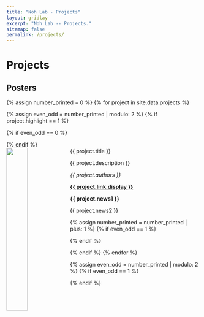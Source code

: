 ```yaml
---
title: "Noh Lab - Projects"
layout: gridlay
excerpt: "Noh Lab -- Projects."
sitemap: false
permalink: /projects/
---
```



# Projects
## Posters
<!-- (For a full list see [below](#full-list) or go to [Google Scholar](https://scholar.google.com/citations?user=Q0Z_uB8AAAAJ&hl=en), [ResearcherID](https://publons.com/researcher/1296422/seong-jin-noh/)) -->

{% assign number_printed = 0 %}
{% for project in site.data.projects %}

{% assign even_odd = number_printed | modulo: 2 %}
{% if project.highlight == 1 %}

{% if even_odd == 0 %}
<div class="row">
{% endif %}
 
<div class="col-sm-6 clearfix">
 <div class="well">
  <protit>{{ project.title }}</protit>
  <img src="{{ site.url }}{{ site.baseurl }}/images/propic/{{ project.image }}" class="img-responsive" width="33%" style="float: left" />
  <p>{{ project.description }}</p>
  <p><em>{{ project.authors }}</em></p>
  <p><strong><a href="{{ project.link.url }}">{{ project.link.display }}</a></strong></p>
  <p class="text-danger"><strong> {{ project.news1 }}</strong></p>
  <p> {{ project.news2 }}</p>
 </div>
</div>
 
{% assign number_printed = number_printed | plus: 1 %}
{% if even_odd == 1 %}
</div>
{% endif %}

{% endif %}
{% endfor %}

{% assign even_odd = number_printed | modulo: 2 %}
{% if even_odd == 1 %}
</div>
{% endif %}

<p> &nbsp; </p>
